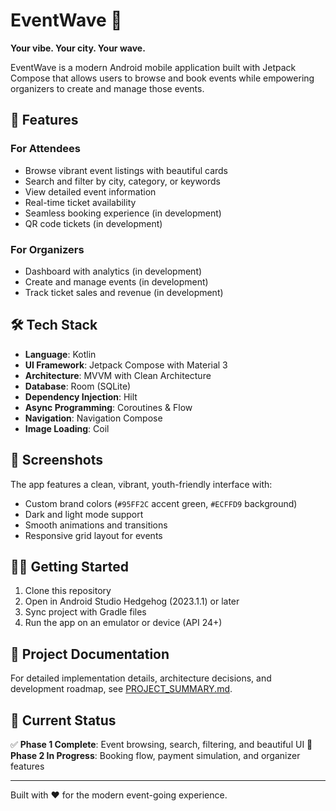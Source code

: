 # EventWave 🎪

**Your vibe. Your city. Your wave.**

EventWave is a modern Android mobile application built with Jetpack Compose that allows users to browse and book events while empowering organizers to create and manage those events.

## 🚀 Features

### For Attendees
- Browse vibrant event listings with beautiful cards
- Search and filter by city, category, or keywords
- View detailed event information
- Real-time ticket availability
- Seamless booking experience (in development)
- QR code tickets (in development)

### For Organizers
- Dashboard with analytics (in development)
- Create and manage events (in development)
- Track ticket sales and revenue (in development)

## 🛠️ Tech Stack

- **Language**: Kotlin
- **UI Framework**: Jetpack Compose with Material 3
- **Architecture**: MVVM with Clean Architecture
- **Database**: Room (SQLite)
- **Dependency Injection**: Hilt
- **Async Programming**: Coroutines & Flow
- **Navigation**: Navigation Compose
- **Image Loading**: Coil

## 📱 Screenshots

The app features a clean, vibrant, youth-friendly interface with:
- Custom brand colors (`#95FF2C` accent green, `#ECFFD9` background)
- Dark and light mode support
- Smooth animations and transitions
- Responsive grid layout for events

## 🏃‍♂️ Getting Started

1. Clone this repository
2. Open in Android Studio Hedgehog (2023.1.1) or later
3. Sync project with Gradle files
4. Run the app on an emulator or device (API 24+)

## 📖 Project Documentation

For detailed implementation details, architecture decisions, and development roadmap, see [PROJECT_SUMMARY.md](./PROJECT_SUMMARY.md).

## 🎯 Current Status

✅ **Phase 1 Complete**: Event browsing, search, filtering, and beautiful UI
🚧 **Phase 2 In Progress**: Booking flow, payment simulation, and organizer features

---

Built with ❤️ for the modern event-going experience.
